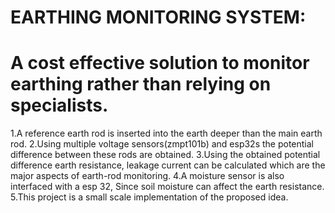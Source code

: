 # EARTHING MONITORING SYSTEM:
# A cost effective solution to monitor earthing rather than relying on specialists.

1.A reference earth rod is inserted into the earth deeper than the main earth rod.
2.Using multiple  voltage sensors(zmpt101b) and esp32s the potential difference between these rods are obtained.
3.Using the obtained potential difference earth resistance, leakage current can be calculated which are the major aspects of earth-rod monitoring.
4.A moisture sensor is also interfaced with a esp 32, Since soil moisture can affect the earth resistance.
5.This project is a small scale implementation of the proposed idea.
